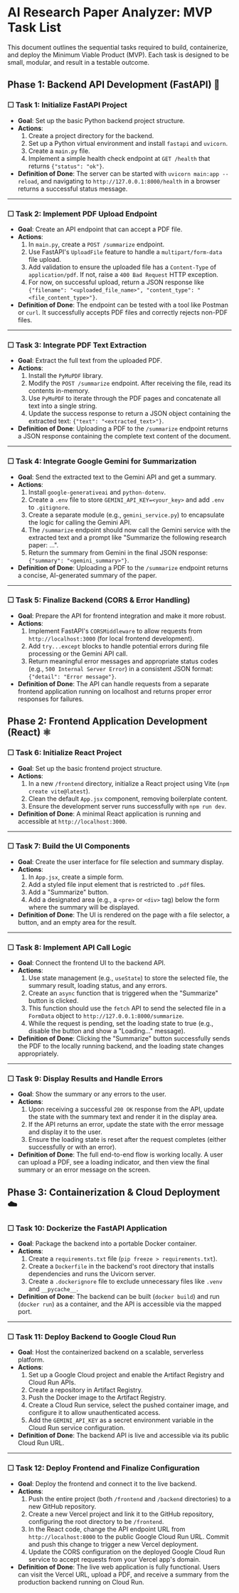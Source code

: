 # AI Research Paper Analyzer: MVP Task List

This document outlines the sequential tasks required to build, containerize, and deploy the Minimum Viable Product (MVP). Each task is designed to be small, modular, and result in a testable outcome.

## Phase 1: Backend API Development (FastAPI) 🐍

### ☐ Task 1: Initialize FastAPI Project

-   **Goal**: Set up the basic Python backend project structure.
-   **Actions**:
    1.  Create a project directory for the backend.
    2.  Set up a Python virtual environment and install `fastapi` and `uvicorn`.
    3.  Create a `main.py` file.
    4.  Implement a simple health check endpoint at `GET /health` that returns `{"status": "ok"}`.
-   **Definition of Done**: The server can be started with `uvicorn main:app --reload`, and navigating to `http://127.0.0.1:8000/health` in a browser returns a successful status message.

---

### ☐ Task 2: Implement PDF Upload Endpoint

-   **Goal**: Create an API endpoint that can accept a PDF file.
-   **Actions**:
    1.  In `main.py`, create a `POST /summarize` endpoint.
    2.  Use FastAPI's `UploadFile` feature to handle a `multipart/form-data` file upload.
    3.  Add validation to ensure the uploaded file has a `Content-Type` of `application/pdf`. If not, raise a `400 Bad Request` HTTP exception.
    4.  For now, on successful upload, return a JSON response like `{"filename": "<uploaded_file_name>", "content_type": "<file_content_type>"}`.
-   **Definition of Done**: The endpoint can be tested with a tool like Postman or `curl`. It successfully accepts PDF files and correctly rejects non-PDF files.

---

### ☐ Task 3: Integrate PDF Text Extraction

-   **Goal**: Extract the full text from the uploaded PDF.
-   **Actions**:
    1.  Install the `PyMuPDF` library.
    2.  Modify the `POST /summarize` endpoint. After receiving the file, read its contents in-memory.
    3.  Use `PyMuPDF` to iterate through the PDF pages and concatenate all text into a single string.
    4.  Update the success response to return a JSON object containing the extracted text: `{"text": "<extracted_text>"}`.
-   **Definition of Done**: Uploading a PDF to the `/summarize` endpoint returns a JSON response containing the complete text content of the document.

---

### ☐ Task 4: Integrate Google Gemini for Summarization

-   **Goal**: Send the extracted text to the Gemini API and get a summary.
-   **Actions**:
    1.  Install `google-generativeai` and `python-dotenv`.
    2.  Create a `.env` file to store `GEMINI_API_KEY=<your_key>` and add `.env` to `.gitignore`.
    3.  Create a separate module (e.g., `gemini_service.py`) to encapsulate the logic for calling the Gemini API.
    4.  The `/summarize` endpoint should now call the Gemini service with the extracted text and a prompt like "Summarize the following research paper: ...".
    5.  Return the summary from Gemini in the final JSON response: `{"summary": "<gemini_summary>"}`.
-   **Definition of Done**: Uploading a PDF to the `/summarize` endpoint returns a concise, AI-generated summary of the paper.

---

### ☐ Task 5: Finalize Backend (CORS & Error Handling)

-   **Goal**: Prepare the API for frontend integration and make it more robust.
-   **Actions**:
    1.  Implement FastAPI's `CORSMiddleware` to allow requests from `http://localhost:3000` (for local frontend development).
    2.  Add `try...except` blocks to handle potential errors during file processing or the Gemini API call.
    3.  Return meaningful error messages and appropriate status codes (e.g., `500 Internal Server Error`) in a consistent JSON format: `{"detail": "Error message"}`.
-   **Definition of Done**: The API can handle requests from a separate frontend application running on localhost and returns proper error responses for failures.

## Phase 2: Frontend Application Development (React) ⚛️

### ☐ Task 6: Initialize React Project

-   **Goal**: Set up the basic frontend project structure.
-   **Actions**:
    1.  In a new `/frontend` directory, initialize a React project using Vite (`npm create vite@latest`).
    2.  Clean the default `App.jsx` component, removing boilerplate content.
    3.  Ensure the development server runs successfully with `npm run dev`.
-   **Definition of Done**: A minimal React application is running and accessible at `http://localhost:3000`.

---

### ☐ Task 7: Build the UI Components

-   **Goal**: Create the user interface for file selection and summary display.
-   **Actions**:
    1.  In `App.jsx`, create a simple form.
    2.  Add a styled file input element that is restricted to `.pdf` files.
    3.  Add a "Summarize" button.
    4.  Add a designated area (e.g., a `<pre>` or `<div>` tag) below the form where the summary will be displayed.
-   **Definition of Done**: The UI is rendered on the page with a file selector, a button, and an empty area for the result.

---

### ☐ Task 8: Implement API Call Logic

-   **Goal**: Connect the frontend UI to the backend API.
-   **Actions**:
    1.  Use state management (e.g., `useState`) to store the selected file, the summary result, loading status, and any errors.
    2.  Create an `async` function that is triggered when the "Summarize" button is clicked.
    3.  This function should use the `fetch` API to send the selected file in a `FormData` object to `http://127.0.0.1:8000/summarize`.
    4.  While the request is pending, set the loading state to true (e.g., disable the button and show a "Loading..." message).
-   **Definition of Done**: Clicking the "Summarize" button successfully sends the PDF to the locally running backend, and the loading state changes appropriately.

---

### ☐ Task 9: Display Results and Handle Errors

-   **Goal**: Show the summary or any errors to the user.
-   **Actions**:
    1.  Upon receiving a successful `200 OK` response from the API, update the state with the summary text and render it in the display area.
    2.  If the API returns an error, update the state with the error message and display it to the user.
    3.  Ensure the loading state is reset after the request completes (either successfully or with an error).
-   **Definition of Done**: The full end-to-end flow is working locally. A user can upload a PDF, see a loading indicator, and then view the final summary or an error message on the screen.

## Phase 3: Containerization & Cloud Deployment ☁️

### ☐ Task 10: Dockerize the FastAPI Application

-   **Goal**: Package the backend into a portable Docker container.
-   **Actions**:
    1.  Create a `requirements.txt` file (`pip freeze > requirements.txt`).
    2.  Create a `Dockerfile` in the backend's root directory that installs dependencies and runs the Uvicorn server.
    3.  Create a `.dockerignore` file to exclude unnecessary files like `.venv` and `__pycache__`.
-   **Definition of Done**: The backend can be built (`docker build`) and run (`docker run`) as a container, and the API is accessible via the mapped port.

---

### ☐ Task 11: Deploy Backend to Google Cloud Run

-   **Goal**: Host the containerized backend on a scalable, serverless platform.
-   **Actions**:
    1.  Set up a Google Cloud project and enable the Artifact Registry and Cloud Run APIs.
    2.  Create a repository in Artifact Registry.
    3.  Push the Docker image to the Artifact Registry.
    4.  Create a Cloud Run service, select the pushed container image, and configure it to allow unauthenticated access.
    5.  Add the `GEMINI_API_KEY` as a secret environment variable in the Cloud Run service configuration.
-   **Definition of Done**: The backend API is live and accessible via its public Cloud Run URL.

---

### ☐ Task 12: Deploy Frontend and Finalize Configuration

-   **Goal**: Deploy the frontend and connect it to the live backend.
-   **Actions**:
    1.  Push the entire project (both `/frontend` and `/backend` directories) to a new GitHub repository.
    2.  Create a new Vercel project and link it to the GitHub repository, configuring the root directory to be `/frontend`.
    3.  In the React code, change the API endpoint URL from `http://localhost:8000` to the public Google Cloud Run URL. Commit and push this change to trigger a new Vercel deployment.
    4.  Update the CORS configuration on the deployed Google Cloud Run service to accept requests from your Vercel app's domain.
-   **Definition of Done**: The live web application is fully functional. Users can visit the Vercel URL, upload a PDF, and receive a summary from the production backend running on Cloud Run.